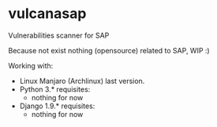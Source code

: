 # vulcanasap

Vulnerabilities scanner for SAP

Because not exist nothing (opensource) related to SAP, WIP :)

Working with:
- Linux Manjaro (Archlinux) last version.
- Python 3.*
    requisites:
    - nothing for now
- Django 1.9.*
    requisites:
    - nothing for now

